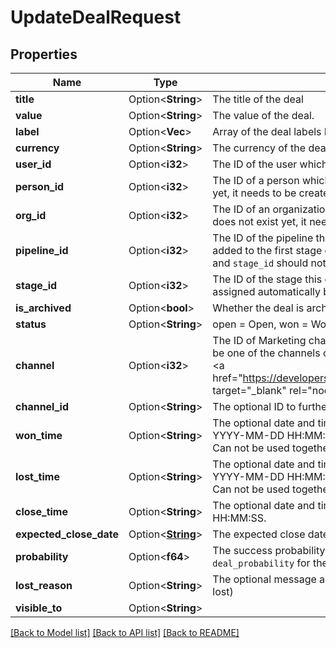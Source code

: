 # UpdateDealRequest

## Properties

Name | Type | Description | Notes
------------ | ------------- | ------------- | -------------
**title** | Option<**String**> | The title of the deal | [optional]
**value** | Option<**String**> | The value of the deal. | [optional]
**label** | Option<**Vec<i32>**> | Array of the deal labels IDs. | [optional]
**currency** | Option<**String**> | The currency of the deal. Accepts a 3-character currency code. | [optional]
**user_id** | Option<**i32**> | The ID of the user which will be the new owner of the deal. | [optional]
**person_id** | Option<**i32**> | The ID of a person which this deal will be linked to. If the person does not exist yet, it needs to be created first. | [optional]
**org_id** | Option<**i32**> | The ID of an organization which this deal will be linked to. If the organization does not exist yet, it needs to be created first. | [optional]
**pipeline_id** | Option<**i32**> | The ID of the pipeline this deal will be added to. By default, the deal will be added to the first stage of the specified pipeline. Please note that `pipeline_id` and `stage_id` should not be used together as `pipeline_id` will be ignored. | [optional]
**stage_id** | Option<**i32**> | The ID of the stage this deal will be added to. Please note that a pipeline will be assigned automatically based on the `stage_id`. | [optional]
**is_archived** | Option<**bool**> | Whether the deal is archived or not | [optional]
**status** | Option<**String**> | open = Open, won = Won, lost = Lost, deleted = Deleted. | [optional]
**channel** | Option<**i32**> | The ID of Marketing channel this deal was created from. Provided value must be one of the channels configured for your company which you can fetch with <a href=\"https://developers.pipedrive.com/docs/api/v1/DealFields#getDealField\" target=\"_blank\" rel=\"noopener noreferrer\">GET /v1/dealFields</a>. | [optional]
**channel_id** | Option<**String**> | The optional ID to further distinguish the Marketing channel. | [optional]
**won_time** | Option<**String**> | The optional date and time of changing the deal status as won in UTC. Format: YYYY-MM-DD HH:MM:SS. Can be set only when deal `status` is already Won. Can not be used together with `lost_time`. | [optional]
**lost_time** | Option<**String**> | The optional date and time of changing the deal status as lost in UTC. Format: YYYY-MM-DD HH:MM:SS. Can be set only when deal `status` is already Lost. Can not be used together with `won_time`. | [optional]
**close_time** | Option<**String**> | The optional date and time of closing the deal in UTC. Format: YYYY-MM-DD HH:MM:SS. | [optional]
**expected_close_date** | Option<[**String**](string.md)> | The expected close date of the deal. In ISO 8601 format: YYYY-MM-DD. | [optional]
**probability** | Option<**f64**> | The success probability percentage of the deal. Used/shown only when `deal_probability` for the pipeline of the deal is enabled. | [optional]
**lost_reason** | Option<**String**> | The optional message about why the deal was lost (to be used when status = lost) | [optional]
**visible_to** | Option<**String**> |  | [optional]

[[Back to Model list]](../README.md#documentation-for-models) [[Back to API list]](../README.md#documentation-for-api-endpoints) [[Back to README]](../README.md)


